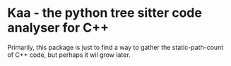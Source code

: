 # Kaa - the python tree sitter code analyser for C++

Primarily, this package is just to find a way to gather the static-path-count
of C++ code, but perhaps it wil grow later.


